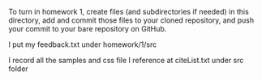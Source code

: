 To turn in homework 1, create files (and subdirectories if needed) in
this directory, add and commit those files to your cloned repository,
and push your commit to your bare repository on GitHub.

I put my feedback.txt under homework/1/src

I record all the samples and css file I reference at citeList.txt under src folder


